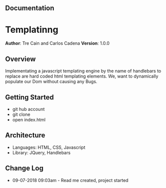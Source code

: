 ## Documentation
# Templatinng

**Author**: Tre Cain and Carlos Cadena
**Version**: 1.0.0

## Overview
Implementating a javascript templating engine by the name of handlebars to replace are hard coded html templating elements.  We, want to dynamically populate our Dom without causing any Bugs.
## Getting Started
- git hub account
- git clone
- open index.html   
## Architecture
- Languages: HTML, CSS, Javascript
- Library: JQuery, Handlebars

## Change Log
- 09-07-2018 09:03am - Read me created, project started
